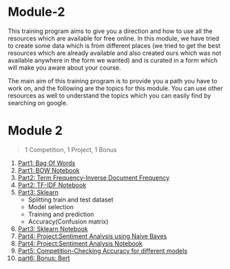 # Module-2


This training program aims to give you a direction and how to use all the resources which are available for free online. In this module, we have tried to create some data which is from different places (we tried to get the best resources which are already available and also created ours which was not available anywhere in the form we wanted) and is curated in a form which will make you aware about your course.

The main aim of this training program is to provide you a path you have to work on, and the following are the topics for this module. You can use other resources as well to understand the topics which you can easily find by searching on google.


# Module 2

> 1 Competition, 1 Project, 1 Bonus

1. [Part1: Bag Of Words](Part1-BOW.md)
2. [Part1: BOW Notebook](Part1-BOW.ipynb)
3. [Part2: Term Frequency-Inverse Document Frequency ](Part2-TF-IDF.md)
4. [Part2: TF-IDF Notebook](Part2-TF-IDF.ipynb)
5. [Part3: Sklearn](Part3-%20Sklearn%20Understanding.md)
   * Splitting train and test dataset
   * Model selection
   * Training and prediction
   * Accuracy(Confusion matrix)
6. [Part3: Sklearn Notebook](Part3-%20Sklearn%20Notebook.ipynb)
7. [Part4: Project:Sentiment Analysis using Naive Bayes ](Part4-Sentiment%20Analysis.md)
8. [Part4: Project:Sentiment Analysis Notebook](Part4-Sentiment.ipynb)
9. [Part5: Competition-Checking Accuracy for different models](Part5-Competetion-Accuracy.md)  
10. [part6: Bonus: Bert](Part6-Bonus-bert.md)  

